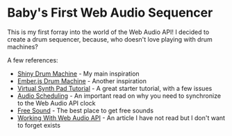 # Baby's First Web Audio Sequencer

This is my first forray into the world of the Web Audio API! I decided to create a drum sequencer, because, who doesn't love playing with drum machines?

A few references:
* [Shiny Drum Machine](http://chromium.googlecode.com/svn/trunk/samples/audio/shiny-drum-machine.html) - My main inspiration
* [Ember.js Drum Machine](https://github.com/adamjmurray/Ember-Drum-Sequencer) - Another inspiration
* [Virtual Synth Pad Tutorial](http://www.sitepoint.com/html5-web-audio-api-tutorial-building-virtual-synth-pad/) - A great starter tutorial, with a few issues
* [Audio Scheduling](http://www.html5rocks.com/en/tutorials/audio/scheduling/) - An important read on why you need to synchronize to the Web Audio API clock
* [Free Sound](http://www.freesound.org/) - The best place to get free sounds
* [Working With Web Audio API](https://developer.tizen.org/documentation/articles/working-web-audio-api) - An article I have not read but I don't want to forget exists

